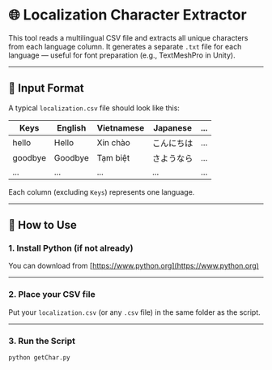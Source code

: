 # 🌐 Localization Character Extractor

This tool reads a multilingual CSV file and extracts all unique characters from each language column. It generates a separate `.txt` file for each language — useful for font preparation (e.g., TextMeshPro in Unity).

---

## 📁 Input Format

A typical `localization.csv` file should look like this:

| Keys       | English   | Vietnamese | Japanese  | ... |
|------------|-----------|------------|-----------|-----|
| hello      | Hello     | Xin chào   | こんにちは | ... |
| goodbye    | Goodbye   | Tạm biệt   | さようなら | ... |
| ...        | ...       | ...        | ...       | ... |

Each column (excluding `Keys`) represents one language.

---

## 🚀 How to Use

### 1. Install Python (if not already)

You can download from [https://www.python.org](https://www.python.org)

---

### 2. Place your CSV file

Put your `localization.csv` (or any `.csv` file) in the same folder as the script.

---

### 3. Run the Script

```bash
python getChar.py
